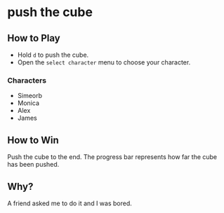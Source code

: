 # push the cube
## How to Play
* Hold `d` to push the cube.
* Open the `select character` menu to choose your character.
### Characters
* Simeorb
* Monica
* Alex
* James
## How to Win
Push the cube to the end. The progress bar represents how far the cube
has been pushed.
## Why?
A friend asked me to do it and I was bored.
